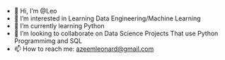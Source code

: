 - 👋 Hi, I’m @Leo
- 👀 I’m interested in Learning Data Engineering/Machine Learning
- 🌱 I’m currently learning Python
- 💞️ I’m looking to collaborate on Data Science Projects That use Python Programmimg and SQL
- 📫 How to reach me: azeemleonard@gmail.com

<!---
Akanyagle/Akanyagle is Student at Springboard Data Science Career Prep repository because its `README.md` (this file) appears on your GitHub profile.
You can click the Preview link to take a look at your changes.
--->

